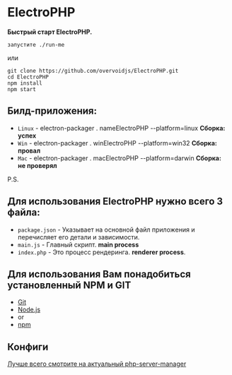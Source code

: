 # ElectroPHP

**Быстрый старт ElectroPHP.**
```
запустите ./run-me
```
или

```
git clone https://github.com/overvoidjs/ElectroPHP.git
cd ElectroPHP
npm install
npm start
```

## Билд-приложения: ##

-  `Linux` - electron-packager . nameElectroPHP --platform=linux **Сборка: успех**
-  `Win` - electron-packager . winElectroPHP --platform=win32 **Сборка: провал**
-  `Mac` - electron-packager . macElectroPHP --platform=darwin **Сборка: не проверял**

P.S. 


## Для использования ElectroPHP нужно всего 3 файла: ##

- `package.json` - Указывает на основной файл приложения и перечисляет его детали и зависимости.
- `main.js` - Главный скрипт. **main process**
- `index.php` - Это процесс рендеринга. **renderer process**.


## Для использования Вам понадобиться установленный NPM и GIT

- [Git](https://git-scm.com)
- [Node.js](https://nodejs.org/en/download/)
- or
- [npm](http://npmjs.com)



## Конфиги

[Лучше всего смотрите на актуальный php-server-manager](https://github.com/oscarotero/php-server-manager)
